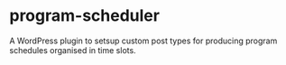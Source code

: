 # program-scheduler
A WordPress plugin to setsup custom post types for producing program schedules organised in time slots. 
